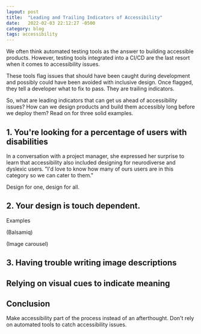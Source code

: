 ```yaml
---
layout: post
title:  "Leading and Trailing Indicators of Accessibility"
date:   2022-02-03 22:12:27 -0500
category: blog
tags: accessibility
---
```


We often think automated testing tools as the answer to building accessible products. However, testing tools integrated into a CI/CD are the last resort when it comes to accessibility issues.

These tools flag issues that should have been caught during development and possibly could have been avoided with inclusive design. Once flagged, they tell a developer what to fix to pass. They are trailing indicators.

So, what are leading indicators that can get us ahead of accessibility issues? How can we design products and build them accessibly long before we deploy them? Read on for three solid examples.

## 1. You're looking for a percentage of users with disabilities

In a conversation with a project manager, she expressed her surprise to learn that accessibility also included designing for neurodiverse and dyslexic users. "I'd love to know how many of ours users are in this category so we can cater to them."

Design for one, design for all.
## 2. Your design is touch dependent.

Examples

(Balsamiq)

(Image carousel)

## 3. Having trouble writing image descriptions

## Relying on visual cues to indicate meaning

## Conclusion

Make accessibility part of the process instead of an afterthought. Don't rely on automated tools to catch accessibility issues.
